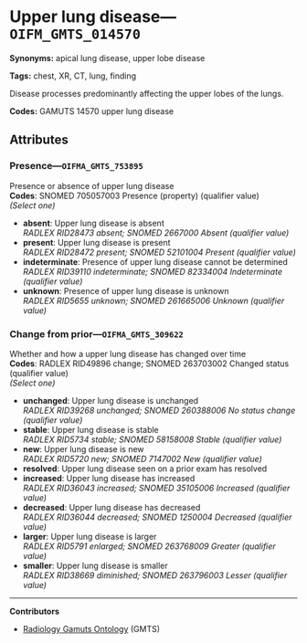# Upper lung disease—`OIFM_GMTS_014570`

**Synonyms:** apical lung disease, upper lobe disease

**Tags:** chest, XR, CT, lung, finding

Disease processes predominantly affecting the upper lobes of the lungs.

**Codes:** GAMUTS 14570 upper lung disease

## Attributes

### Presence—`OIFMA_GMTS_753895`

Presence or absence of upper lung disease  
**Codes**: SNOMED 705057003 Presence (property) (qualifier value)  
*(Select one)*

- **absent**: Upper lung disease is absent  
_RADLEX RID28473 absent; SNOMED 2667000 Absent (qualifier value)_
- **present**: Upper lung disease is present  
_RADLEX RID28472 present; SNOMED 52101004 Present (qualifier value)_
- **indeterminate**: Presence of upper lung disease cannot be determined  
_RADLEX RID39110 indeterminate; SNOMED 82334004 Indeterminate (qualifier value)_
- **unknown**: Presence of upper lung disease is unknown  
_RADLEX RID5655 unknown; SNOMED 261665006 Unknown (qualifier value)_

### Change from prior—`OIFMA_GMTS_309622`

Whether and how a upper lung disease has changed over time  
**Codes**: RADLEX RID49896 change; SNOMED 263703002 Changed status (qualifier value)  
*(Select one)*

- **unchanged**: Upper lung disease is unchanged  
_RADLEX RID39268 unchanged; SNOMED 260388006 No status change (qualifier value)_
- **stable**: Upper lung disease is stable  
_RADLEX RID5734 stable; SNOMED 58158008 Stable (qualifier value)_
- **new**: Upper lung disease is new  
_RADLEX RID5720 new; SNOMED 7147002 New (qualifier value)_
- **resolved**: Upper lung disease seen on a prior exam has resolved  
- **increased**: Upper lung disease has increased  
_RADLEX RID36043 increased; SNOMED 35105006 Increased (qualifier value)_
- **decreased**: Upper lung disease has decreased  
_RADLEX RID36044 decreased; SNOMED 1250004 Decreased (qualifier value)_
- **larger**: Upper lung disease is larger  
_RADLEX RID5791 enlarged; SNOMED 263768009 Greater (qualifier value)_
- **smaller**: Upper lung disease is smaller  
_RADLEX RID38669 diminished; SNOMED 263796003 Lesser (qualifier value)_

---

**Contributors**

- [Radiology Gamuts Ontology](https://gamuts.net/) (GMTS)